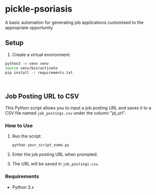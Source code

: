 # pickle-psoriasis
A basic automation for generating job applications customised to the appropriate opportunity

## Setup

1. Create a virtual environment:
```bash
python3 -m venv venv
source venv/bin/activate
pip install -r requirements.txt




```

## Job Posting URL to CSV

This Python script allows you to input a job posting URL and saves it to a CSV file named `job_postings.csv` under the column "jd_url".

### How to Use

1. Run the script:
   ```bash
   python your_script_name.py
   ```

2. Enter the job posting URL when prompted.

3. The URL will be saved in `job_postings.csv`.

### Requirements

- Python 3.x
